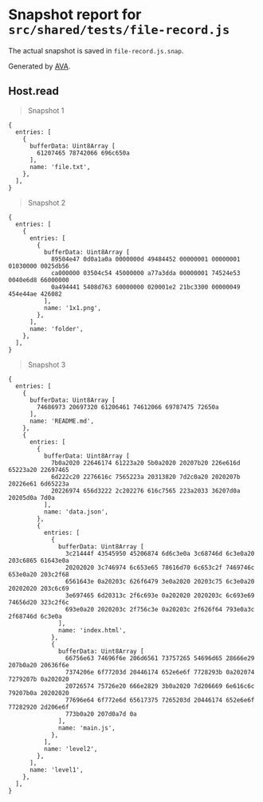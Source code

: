 # Snapshot report for `src/shared/tests/file-record.js`

The actual snapshot is saved in `file-record.js.snap`.

Generated by [AVA](https://avajs.dev).

## Host.read

> Snapshot 1

    {
      entries: [
        {
          bufferData: Uint8Array [
            61207465 78742066 696c650a
          ],
          name: 'file.txt',
        },
      ],
    }

> Snapshot 2

    {
      entries: [
        {
          entries: [
            {
              bufferData: Uint8Array [
                89504e47 0d0a1a0a 0000000d 49484452 00000001 00000001 01030000 0025db56
                ca000000 03504c54 45000000 a77a3dda 00000001 74524e53 0040e6d8 66000000
                0a494441 5408d763 60000000 020001e2 21bc3300 00000049 454e44ae 426082
              ],
              name: '1x1.png',
            },
          ],
          name: 'folder',
        },
      ],
    }

> Snapshot 3

    {
      entries: [
        {
          bufferData: Uint8Array [
            74686973 20697320 61206461 74612066 69787475 72650a
          ],
          name: 'README.md',
        },
        {
          entries: [
            {
              bufferData: Uint8Array [
                7b0a2020 22646174 61223a20 5b0a2020 20207b20 226e616d 65223a20 22697465
                6d222c20 2276616c 7565223a 20313820 7d2c0a20 2020207b 20226e61 6d65223a
                20226974 656d3222 2c202276 616c7565 223a2033 36207d0a 20205d0a 7d0a
              ],
              name: 'data.json',
            },
            {
              entries: [
                {
                  bufferData: Uint8Array [
                    3c21444f 43545950 45206874 6d6c3e0a 3c68746d 6c3e0a20 203c6865 61643e0a
                    20202020 3c746974 6c653e65 78616d70 6c653c2f 7469746c 653e0a20 203c2f68
                    6561643e 0a20203c 626f6479 3e0a2020 20203c75 6c3e0a20 20202020 203c6c69
                    3e697465 6d20313c 2f6c693e 0a202020 2020203c 6c693e69 74656d20 323c2f6c
                    693e0a20 2020203c 2f756c3e 0a20203c 2f626f64 793e0a3c 2f68746d 6c3e0a
                  ],
                  name: 'index.html',
                },
                {
                  bufferData: Uint8Array [
                    66756e63 74696f6e 206d6561 73757265 54696d65 28666e29 207b0a20 20636f6e
                    7374206e 6f77203d 20446174 652e6e6f 7728293b 0a202074 7279207b 0a202020
                    20726574 75726e20 666e2829 3b0a2020 7d206669 6e616c6c 79207b0a 20202020
                    77696e64 6f772e6d 65617375 7265203d 20446174 652e6e6f 77282920 2d206e6f
                    773b0a20 207d0a7d 0a
                  ],
                  name: 'main.js',
                },
              ],
              name: 'level2',
            },
          ],
          name: 'level1',
        },
      ],
    }
